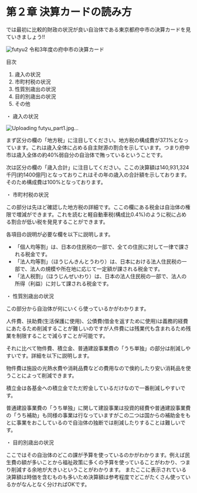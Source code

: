 # 第２章 決算カードの読み方


では最初に比較的財政の状況が良い自治体である東京都府中市の決算カードを見ていきましょう!!

![futyu2](https://github.com/user-attachments/assets/da8eeb52-2983-4bfe-bba0-7627a5cf266b)
令和3年度の府中市の決算カード

目次
1. 歳入の状況
2. 市町村税の状況
3. 性質別歳出の状況
4. 目的別歳出の状況
5. その他




・ 歳入の状況

![Uploading futyu_part1.jpg…]()


まず区分の欄の「地方税」に注目してください。地方税の構成費が37.1%となっています。これは歳入全体に占める自主財源の割合を示しています。つまり府中市は歳入全体の約40%弱自分の自治体で賄っているということです。


次は区分の欄の「歳入合計」に注目してください。ここの決算額は140,931,324千円(約1400億円)となっておりこれはその年の歳入の合計額を示しております。そのため構成費は100%となっております。


・ 市町村税の状況

この部分は先ほど確認した地方税の詳細です。ここの欄にある税金は自治体の権限で増減ができます。これを読むと軽自動車税(構成比0.4%)のように税に占める割合が低い税を発見することができます。

各項目の説明が必要な欄を以下に説明します。
- 「個人均等割」は、日本の住民税の一部で、全ての住民に対して一律で課される税金です。
- 「法人均等割」（ほうじんきんとうわり）は、日本における法人住民税の一部で、法人の規模や所在地に応じて一定額が課される税金です。
- 「法人税割」（ほうじんぜいわり）は、日本の法人住民税の一部で、法人の所得（利益）に対して課される税金です。


・ 性質別歳出の状況

この部分から自治体が何にいくら使っているかがわかります。

人件費、扶助費(生活保護に使用)、公債費(借金を返すために使用)は義務的経費にあたるため削減することが難しいのですが人件費には残業代も含まれるため残業を制限することで減らすことが可能です。


それに比べて物件費、積立金、普通建設事業費の「うち単独」の部分は削減しやすいです。詳細を以下に説明します。

物件費は施設の光熱水費や消耗品費などの費用なので倹約したり安い消耗品を使うことによって削減できます。

積立金は各基金への積立金でただ貯金しているだけなので一番削減しやすいです。

普通建設事業費の「うち単独」に関して建設事業は投資的経費や普通建設事業費の「うち補助」も同様の事業は行なっていますがこの二つは国からの補助金をもとに事業をおこしているので自治体の独断では削減したりすることは難しいです。


・ 目的別歳出の状況

ここではその自治体のどこの課が予算を使っているのかがわかります。例えば民生費の額が多いことから福祉政策に多くの予算を使っていることがわかり、つまり削減する余地が大きいということがわかります。
またここに表示されている決算額は時価を含むものも多いため決算額は参考程度でどこがたくさん使っているかがなんとなく分ければOKです。

